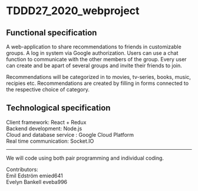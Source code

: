 # TDDD27_2020_webproject

## Functional specification
A web-application to share recommendations to friends in customizable groups. A log in system via Google authorization. Users can use a chat function to communicate with the other members of the group. Every user can create and be apart of several groups and invite their friends to join. 

Recommendations will be categorized in to movies, tv-series, books, music, recipies etc. Recommendations are created by filling in forms connected to the respective choice of category.

## Technological specification

Client framework: React + Redux  
Backend development: Node.js  
Cloud and database service : Google Cloud Platform  
Real time communication: Socket.IO  


---

We will code using both pair programming and individual coding.


Contributors:  
Emil Edström emied641  
Evelyn Bankell eveba996  
